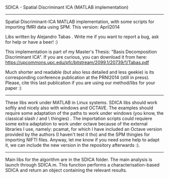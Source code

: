 SDICA - Spatial Discriminant ICA (MATLAB implementation)

------------------------------------------------------------------------------

Spatial Discriminant-ICA MATLAB implementation, with some scripts for 
importing fMRI data using SPM.  This version: April2014

Libs written by Alejandro Tabas <alextabas-AT-gmail-DOT-com>. Write me if you 
want to report a bug, ask for help or have a beer! :)

This implementation is part of my Master's Thesis: "Basis Decomposition 
Discriminant ICA". If you are curious, you can download it from here:
https://upcommons.upc.edu/pfc/bitstream/2099.1/20739/1/Tabas.pdf

Much shorter and readable (but also less detailed and less geekie) is its
corresponding conference publication at the PRNI2014 (still in press). Please,
cite this last publication if you are using our method/libs for your paper :)

------------------------------------------------------------------------------

These libs work under MATLAB in Linux systems. SDICA libs should work softly 
and nicely also with windows and OCTAVE. The examples should require some
adaptation of the paths to work under windows (you know, the classical 
slash / and \ thingies) . The importation scripts could requiere some extra 
adaptation to work under octave because of the external libraries I use, 
namely: pcamat, for which I have included an Octave version provided by the 
authors (I haven't test it tho) and the SPM thingies for importing NIFTI 
files. Anyway, let me know if you need some help to adapt it, we can include
the new version in the repository afterwards :).

------------------------------------------------------------------------------

Main libs for the algorithm are in the SDICA folder. The main analysis is 
launch through SDICA.m. This function performs a characterisation-based SDICA
and return an object containing the relevant results. 